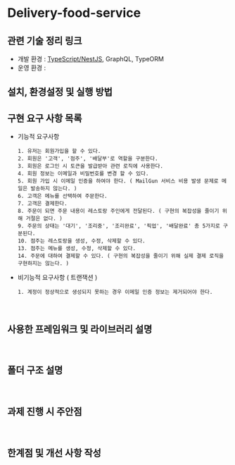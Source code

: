 # Delivery-food-service

## 관련 기술 정리 링크
- 개발 환경 : [TypeScript/NestJS][TS_LINK], GraphQL, TypeORM
- 운영 환경 : 

## 설치, 환경설정 및 실행 방법

## 구현 요구 사항 목록
- 기능적 요구사항

      1. 유저는 회원가입을 할 수 있다.
      2. 회원은 '고객', '점주', '배달부'로 역할을 구분한다.
      3. 회원은 로그인 시 토큰을 발급받아 관련 로직에 사용한다.
      4. 회원 정보는 이메일과 비밀번호를 변경 할 수 있다.
      5. 회원 가입 시 이메일 인증을 하여야 한다. ( MailGun 서비스 비용 발생 문제로 메일은 발송하지 않는다. )
      6. 고객은 메뉴를 선택하여 주문한다.
      7. 고객은 결제한다.
      8. 주문이 되면 주문 내용이 레스토랑 주인에게 전달된다. ( 구현의 복잡성을 줄이기 위해 거절은 없다. )
      9. 주문의 상태는 '대기', '조리중', '조리완료', '픽업', '배달완료' 총 5가지로 구분된다.
      10. 점주는 레스토랑을 생성, 수정, 삭제할 수 있다.
      13. 점주는 메뉴를 생성, 수정, 삭제할 수 있다.
      14. 주문에 대하여 결제할 수 있다. ( 구현의 복잡성을 줄이기 위해 실제 결제 로직을 구현하지는 않는다. )
    
    
- 비기능적 요구사항 ( 트랜잭션 )

      1. 계정이 정상적으로 생성되지 못하는 경우 이메일 인증 정보는 제거되어야 한다.

<br/>

## 사용한 프레임워크 및 라이브러리 설명


<br/>

## 폴더 구조 설명


<br/>

## 과제 진행 시 주안점


<br/>

## 한계점 및 개선 사항 작성

<br/>


[//]: # (These are reference links used in the body of this note and get stripped out when the markdown processor does its job. There is no need to format nicely because it shouldn't be seen. Thanks SO - http://stackoverflow.com/questions/4823468/store-comments-in-markdown-syntax)
   [TS_LINK]: <https://github.com/t0e8r1r4y/blogContents/tree/main/DEV/ts>
